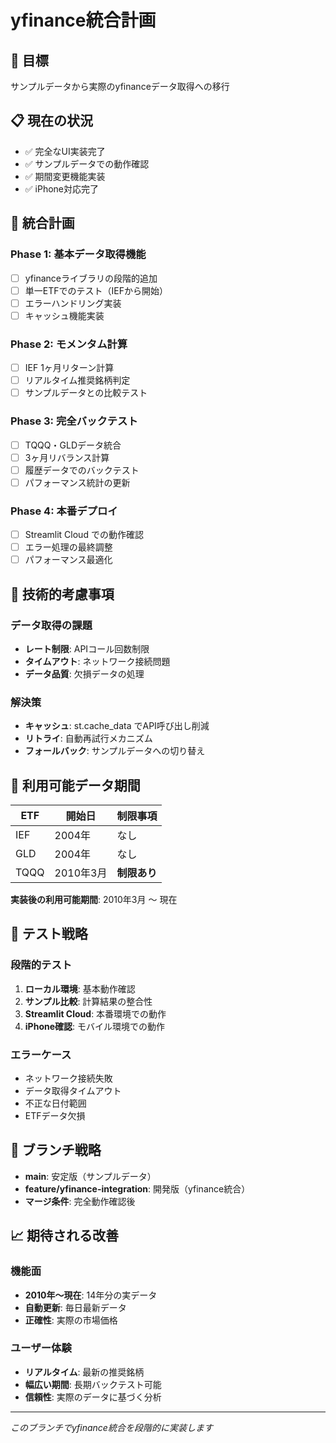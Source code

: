 # yfinance統合計画

## 🎯 目標
サンプルデータから実際のyfinanceデータ取得への移行

## 📋 現在の状況
- ✅ 完全なUI実装完了
- ✅ サンプルデータでの動作確認
- ✅ 期間変更機能実装
- ✅ iPhone対応完了

## 🚀 統合計画

### Phase 1: 基本データ取得機能
- [ ] yfinanceライブラリの段階的追加
- [ ] 単一ETFでのテスト（IEFから開始）
- [ ] エラーハンドリング実装
- [ ] キャッシュ機能実装

### Phase 2: モメンタム計算
- [ ] IEF 1ヶ月リターン計算
- [ ] リアルタイム推奨銘柄判定
- [ ] サンプルデータとの比較テスト

### Phase 3: 完全バックテスト
- [ ] TQQQ・GLDデータ統合
- [ ] 3ヶ月リバランス計算
- [ ] 履歴データでのバックテスト
- [ ] パフォーマンス統計の更新

### Phase 4: 本番デプロイ
- [ ] Streamlit Cloud での動作確認
- [ ] エラー処理の最終調整
- [ ] パフォーマンス最適化

## 🔧 技術的考慮事項

### データ取得の課題
- **レート制限**: APIコール回数制限
- **タイムアウト**: ネットワーク接続問題
- **データ品質**: 欠損データの処理

### 解決策
- **キャッシュ**: st.cache_data でAPI呼び出し削減
- **リトライ**: 自動再試行メカニズム
- **フォールバック**: サンプルデータへの切り替え

## 📅 利用可能データ期間

| ETF | 開始日 | 制限事項 |
|-----|--------|----------|
| IEF | 2004年 | なし |
| GLD | 2004年 | なし |
| TQQQ | 2010年3月 | **制限あり** |

**実装後の利用可能期間**: 2010年3月 ～ 現在

## 🧪 テスト戦略

### 段階的テスト
1. **ローカル環境**: 基本動作確認
2. **サンプル比較**: 計算結果の整合性
3. **Streamlit Cloud**: 本番環境での動作
4. **iPhone確認**: モバイル環境での動作

### エラーケース
- ネットワーク接続失敗
- データ取得タイムアウト
- 不正な日付範囲
- ETFデータ欠損

## 🔄 ブランチ戦略

- **main**: 安定版（サンプルデータ）
- **feature/yfinance-integration**: 開発版（yfinance統合）
- **マージ条件**: 完全動作確認後

## 📈 期待される改善

### 機能面
- **2010年～現在**: 14年分の実データ
- **自動更新**: 毎日最新データ
- **正確性**: 実際の市場価格

### ユーザー体験
- **リアルタイム**: 最新の推奨銘柄
- **幅広い期間**: 長期バックテスト可能
- **信頼性**: 実際のデータに基づく分析

---

*このブランチでyfinance統合を段階的に実装します*